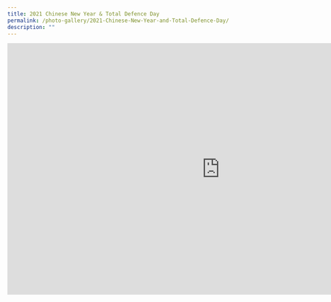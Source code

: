 ```yaml
---
title: 2021 Chinese New Year & Total Defence Day
permalink: /photo-gallery/2021-Chinese-New-Year-and-Total-Defence-Day/
description: ""
---
```

<iframe allowfullscreen="true" height="569" width="960" frameborder="0" src="https://docs.google.com/presentation/d/e/2PACX-1vRdRL98hiVEXI0EHtPpsqPrmNd45zwl82ZgVze84ba5bcqPNJGuP0piIalLecG1y_wHCzXOHUPi1qd9/embed?start=true&amp;loop=true&amp;delayms=5000"></iframe>